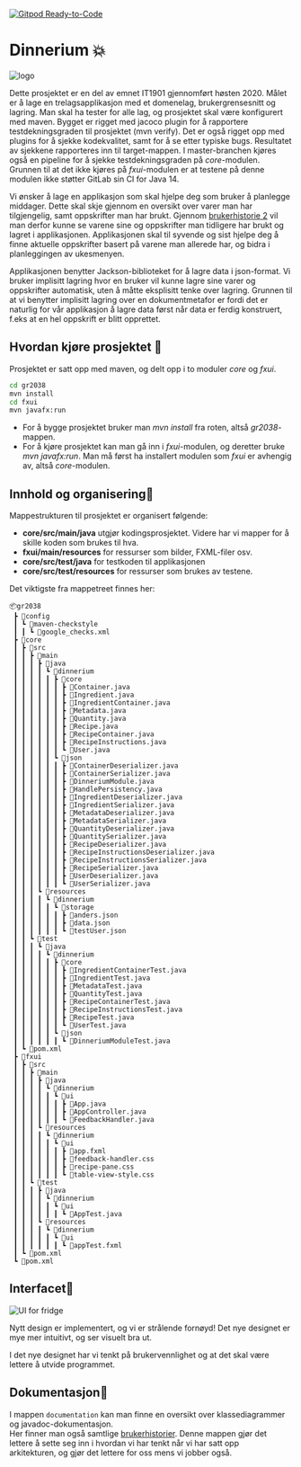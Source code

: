 [![Gitpod Ready-to-Code](https://img.shields.io/badge/Gitpod-Ready--to--Code-blue?logo=gitpod)](https://gitpod.idi.ntnu.no/#https://gitlab.stud.idi.ntnu.no/it1901/groups-2020/gr2038/gr2038/)

# Dinnerium 💥

![logo](http://folk.ntnu.no/anderobs/images/dinnerium.png "Our logo")

Dette prosjektet er en del av emnet IT1901 gjennomført høsten 2020. Målet er å lage en trelagsapplikasjon med et domenelag, brukergrensesnitt og lagring.
Man skal ha tester for alle lag, og prosjektet skal være konfigurert med maven. Bygget er rigget med jacoco plugin for å rapportere testdekningsgraden til prosjektet (mvn verify).
Det er også rigget opp med plugins for å sjekke kodekvalitet, samt for å se etter typiske bugs. Resultatet av sjekkene rapporteres inn til target-mappen.
I master-branchen kjøres også en pipeline for å sjekke testdekningsgraden på _core_-modulen. Grunnen til at det ikke kjøres på _fxui_-modulen er at testene på
denne modulen ikke støtter GitLab sin CI for Java 14.

Vi ønsker å lage en applikasjon som skal hjelpe deg som bruker å planlegge middager. Dette skal skje gjennom en oversikt over varer man har tilgjengelig,
samt oppskrifter man har brukt. Gjennom [brukerhistorie 2](documentation/brukerhistorier.md) vil man derfor kunne se varene sine og oppskrifter man tidligere har brukt og lagret
i applikasjonen. Applikasjonen skal til syvende og sist hjelpe deg å finne aktuelle oppskrifter basert på varene man allerede har, og bidra i planleggingen av ukesmenyen.

Applikasjonen benytter Jackson-biblioteket for å lagre data i json-format. Vi bruker implisitt lagring hvor en bruker vil kunne lagre sine varer og oppskrifter
automatisk, uten å måtte eksplisitt tenke over lagring. Grunnen til at vi benytter implisitt lagring over en dokumentmetafor er fordi det er naturlig
for vår applikasjon å lagre data først når data er ferdig konstruert, f.eks at en hel oppskrift er blitt opprettet.

## Hvordan kjøre prosjektet 🚀

Prosjektet er satt opp med maven, og delt opp i to moduler _core_ og _fxui_. 

```bat
cd gr2038
mvn install
cd fxui
mvn javafx:run
```

- For å bygge prosjektet bruker man _mvn install_ fra roten, altså _gr2038_-mappen.
- For å kjøre prosjektet kan man gå inn i _fxui_-modulen, og deretter bruke _mvn javafx:run_.
  Man må først ha installert modulen som _fxui_ er avhengig av, altså _core_-modulen.

## Innhold og organisering🎨

Mappestrukturen til prosjektet er organisert følgende:

- **core/src/main/java** utgjør kodingsprosjektet. Videre har vi mapper for å skille koden som brukes til hva.
- **fxui/main/resources** for ressurser som bilder, FXML-filer osv.
- **core/src/test/java** for testkoden til applikasjonen
- **core/src/test/resources** for ressurser som brukes av testene.

Det viktigste fra mappetreet finnes her:

```
📦gr2038
 ┣ 📂config
 ┃ ┗ 📂maven-checkstyle
 ┃ ┃ ┗ 📜google_checks.xml
 ┣ 📂core
 ┃ ┣ 📂src
 ┃ ┃ ┣ 📂main
 ┃ ┃ ┃ ┣ 📂java
 ┃ ┃ ┃ ┃ ┗ 📂dinnerium
 ┃ ┃ ┃ ┃ ┃ ┣ 📂core
 ┃ ┃ ┃ ┃ ┃ ┃ ┣ 📜Container.java
 ┃ ┃ ┃ ┃ ┃ ┃ ┣ 📜Ingredient.java
 ┃ ┃ ┃ ┃ ┃ ┃ ┣ 📜IngredientContainer.java
 ┃ ┃ ┃ ┃ ┃ ┃ ┣ 📜Metadata.java
 ┃ ┃ ┃ ┃ ┃ ┃ ┣ 📜Quantity.java
 ┃ ┃ ┃ ┃ ┃ ┃ ┣ 📜Recipe.java
 ┃ ┃ ┃ ┃ ┃ ┃ ┣ 📜RecipeContainer.java
 ┃ ┃ ┃ ┃ ┃ ┃ ┣ 📜RecipeInstructions.java
 ┃ ┃ ┃ ┃ ┃ ┃ ┗ 📜User.java
 ┃ ┃ ┃ ┃ ┃ ┗ 📂json
 ┃ ┃ ┃ ┃ ┃ ┃ ┣ 📜ContainerDeserializer.java
 ┃ ┃ ┃ ┃ ┃ ┃ ┣ 📜ContainerSerializer.java
 ┃ ┃ ┃ ┃ ┃ ┃ ┣ 📜DinneriumModule.java
 ┃ ┃ ┃ ┃ ┃ ┃ ┣ 📜HandlePersistency.java
 ┃ ┃ ┃ ┃ ┃ ┃ ┣ 📜IngredientDeserializer.java
 ┃ ┃ ┃ ┃ ┃ ┃ ┣ 📜IngredientSerializer.java
 ┃ ┃ ┃ ┃ ┃ ┃ ┣ 📜MetadataDeserializer.java
 ┃ ┃ ┃ ┃ ┃ ┃ ┣ 📜MetadataSerializer.java
 ┃ ┃ ┃ ┃ ┃ ┃ ┣ 📜QuantityDeserializer.java
 ┃ ┃ ┃ ┃ ┃ ┃ ┣ 📜QuantitySerializer.java
 ┃ ┃ ┃ ┃ ┃ ┃ ┣ 📜RecipeDeserializer.java
 ┃ ┃ ┃ ┃ ┃ ┃ ┣ 📜RecipeInstructionsDeserializer.java
 ┃ ┃ ┃ ┃ ┃ ┃ ┣ 📜RecipeInstructionsSerializer.java
 ┃ ┃ ┃ ┃ ┃ ┃ ┣ 📜RecipeSerializer.java
 ┃ ┃ ┃ ┃ ┃ ┃ ┣ 📜UserDeserializer.java
 ┃ ┃ ┃ ┃ ┃ ┃ ┗ 📜UserSerializer.java
 ┃ ┃ ┃ ┗ 📂resources
 ┃ ┃ ┃ ┃ ┗ 📂dinnerium
 ┃ ┃ ┃ ┃ ┃ ┗ 📂storage
 ┃ ┃ ┃ ┃ ┃ ┃ ┣ 📜anders.json
 ┃ ┃ ┃ ┃ ┃ ┃ ┣ 📜data.json
 ┃ ┃ ┃ ┃ ┃ ┃ ┗ 📜testUser.json
 ┃ ┃ ┗ 📂test
 ┃ ┃ ┃ ┗ 📂java
 ┃ ┃ ┃ ┃ ┗ 📂dinnerium
 ┃ ┃ ┃ ┃ ┃ ┣ 📂core
 ┃ ┃ ┃ ┃ ┃ ┃ ┣ 📜IngredientContainerTest.java
 ┃ ┃ ┃ ┃ ┃ ┃ ┣ 📜IngredientTest.java
 ┃ ┃ ┃ ┃ ┃ ┃ ┣ 📜MetadataTest.java
 ┃ ┃ ┃ ┃ ┃ ┃ ┣ 📜QuantityTest.java
 ┃ ┃ ┃ ┃ ┃ ┃ ┣ 📜RecipeContainerTest.java
 ┃ ┃ ┃ ┃ ┃ ┃ ┣ 📜RecipeInstructionsTest.java
 ┃ ┃ ┃ ┃ ┃ ┃ ┣ 📜RecipeTest.java
 ┃ ┃ ┃ ┃ ┃ ┃ ┗ 📜UserTest.java
 ┃ ┃ ┃ ┃ ┃ ┗ 📂json
 ┃ ┃ ┃ ┃ ┃ ┃ ┗ 📜DinneriumModuleTest.java
 ┃ ┗ 📜pom.xml
 ┣ 📂fxui
 ┃ ┣ 📂src
 ┃ ┃ ┣ 📂main
 ┃ ┃ ┃ ┣ 📂java
 ┃ ┃ ┃ ┃ ┗ 📂dinnerium
 ┃ ┃ ┃ ┃ ┃ ┗ 📂ui
 ┃ ┃ ┃ ┃ ┃ ┃ ┣ 📜App.java
 ┃ ┃ ┃ ┃ ┃ ┃ ┣ 📜AppController.java
 ┃ ┃ ┃ ┃ ┃ ┃ ┗ 📜FeedbackHandler.java
 ┃ ┃ ┃ ┗ 📂resources
 ┃ ┃ ┃ ┃ ┗ 📂dinnerium
 ┃ ┃ ┃ ┃ ┃ ┗ 📂ui
 ┃ ┃ ┃ ┃ ┃ ┃ ┣ 📜app.fxml
 ┃ ┃ ┃ ┃ ┃ ┃ ┣ 📜feedback-handler.css
 ┃ ┃ ┃ ┃ ┃ ┃ ┣ 📜recipe-pane.css
 ┃ ┃ ┃ ┃ ┃ ┃ ┗ 📜table-view-style.css
 ┃ ┃ ┗ 📂test
 ┃ ┃ ┃ ┣ 📂java
 ┃ ┃ ┃ ┃ ┗ 📂dinnerium
 ┃ ┃ ┃ ┃ ┃ ┗ 📂ui
 ┃ ┃ ┃ ┃ ┃ ┃ ┗ 📜AppTest.java
 ┃ ┃ ┃ ┗ 📂resources
 ┃ ┃ ┃ ┃ ┗ 📂dinnerium
 ┃ ┃ ┃ ┃ ┃ ┗ 📂ui
 ┃ ┃ ┃ ┃ ┃ ┃ ┗ 📜appTest.fxml
 ┃ ┗ 📜pom.xml
 ┗ 📜pom.xml
```

## Interfacet💄

![UI for fridge](http://folk.ntnu.no/anderobs/images/fridge.png "The fridge UI")

Nytt design er implementert, og vi er strålende fornøyd! Det nye designet er mye mer intuitivt, og ser visuelt bra ut.

I det nye designet har vi tenkt på brukervennlighet og at det skal være lettere å utvide programmet.

## Dokumentasjon📝

I mappen `documentation` kan man finne en oversikt over klassediagrammer og javadoc-dokumentasjon.  
Her finner man også samtlige [brukerhistorier](documentation/brukerhistorier.md). 
Denne mappen gjør det lettere å sette seg inn i hvordan vi har tenkt når vi har satt opp  
arkitekturen, og gjør det lettere for oss mens vi jobber også.
